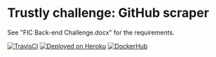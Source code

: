 # Trustly challenge: GitHub scraper
See "FIC Back-end Challenge.docx" for the requirements.

[![TravisCI](https://api.travis-ci.com/adlerosn/trustly-challenge-github-scraper-2020-12-17.svg?branch=master)](https://travis-ci.com/github/adlerosn/trustly-challenge-github-scraper-2020-12-17)
[![Deployed on Heroku](https://img.shields.io/badge/deployed%20on-heroku-brightgreen)](https://trustly-github-scraper.herokuapp.com/)
[![DockerHub](https://img.shields.io/badge/docker%20build-automated-066da5)](https://hub.docker.com/r/adlerneves/trustly-challenge-github-scraper)